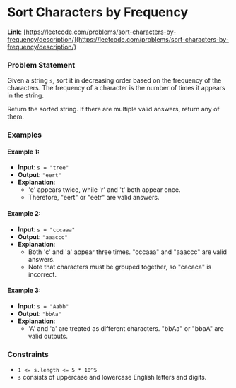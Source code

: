 # Sort Characters by Frequency

**Link**: [https://leetcode.com/problems/sort-characters-by-frequency/description/](https://leetcode.com/problems/sort-characters-by-frequency/description/)

### Problem Statement

Given a string `s`, sort it in decreasing order based on the frequency of the characters. The frequency of a character is the number of times it appears in the string.

Return the sorted string. If there are multiple valid answers, return any of them.

### Examples

#### Example 1:
- **Input**: `s = "tree"`
- **Output**: `"eert"`
- **Explanation**: 
  - 'e' appears twice, while 'r' and 't' both appear once.
  - Therefore, "eert" or "eetr" are valid answers.

#### Example 2:
- **Input**: `s = "cccaaa"`
- **Output**: `"aaaccc"`
- **Explanation**: 
  - Both 'c' and 'a' appear three times. "cccaaa" and "aaaccc" are valid answers.
  - Note that characters must be grouped together, so "cacaca" is incorrect.

#### Example 3:
- **Input**: `s = "Aabb"`
- **Output**: `"bbAa"`
- **Explanation**: 
  - 'A' and 'a' are treated as different characters. "bbAa" or "bbaA" are valid outputs.

### Constraints
- `1 <= s.length <= 5 * 10^5`
- `s` consists of uppercase and lowercase English letters and digits.
